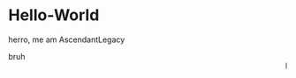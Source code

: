 # Hello-World

herro, me am AscendantLegacy

<body> bruh </body>
<marquee behaviour="scroll" direction="left"> herro </marquee>
